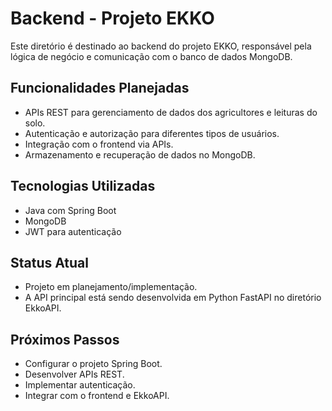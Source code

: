 # Backend - Projeto EKKO

Este diretório é destinado ao backend do projeto EKKO, responsável pela lógica de negócio e comunicação com o banco de dados MongoDB.

## Funcionalidades Planejadas

- APIs REST para gerenciamento de dados dos agricultores e leituras do solo.
- Autenticação e autorização para diferentes tipos de usuários.
- Integração com o frontend via APIs.
- Armazenamento e recuperação de dados no MongoDB.

## Tecnologias Utilizadas

- Java com Spring Boot
- MongoDB
- JWT para autenticação

## Status Atual

- Projeto em planejamento/implementação.
- A API principal está sendo desenvolvida em Python FastAPI no diretório EkkoAPI.

## Próximos Passos

- Configurar o projeto Spring Boot.
- Desenvolver APIs REST.
- Implementar autenticação.
- Integrar com o frontend e EkkoAPI.
